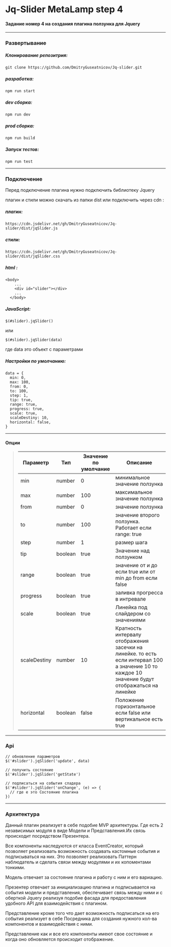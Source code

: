 # Jq-Slider MetaLamp step 4
#### Задание номер 4 на создания плагина ползунка  для Jquery 

------

### Развертывание 
##### Клонирование репозитрия:
```
git clone https://github.com/DmitryGuseatnicov/Jq-slider.git
```

##### разработка:
```
npm run start
```

##### dev сборка:
```
npm run dev
```

##### prod сборка:
```
npm run build
```

##### Запуск тестов:
```
npm run test
```
------
### Подключение 

Перед подключение плагина нужно подключить библиотеку Jquery  

плагин и стили можно скачать из папки dist или подключить через cdn :

##### плагин:
```
https://cdn.jsdelivr.net/gh/DmitryGuseatnicov/Jq-slider/dist/jqSlider.js
```
##### стили:
```
https://cdn.jsdelivr.net/gh/DmitryGuseatnicov/Jq-slider/dist/jqSlider.css
```

##### html :

```
<body>
    ...
    <div id="slider"></div>
    ...
  </body>
```
##### JavaScript:
```
$(#slider).jqSlider()
```

или

```
$(#slider).jqSlider(data)
```
где  data это объект с параметрами

##### Настройки по умолчанию: 

```
data = {
  min: 0,
  max: 100,
  from: 0,
  to: 100,
  step: 1,
  tip: true,
  range: true,
  progress: true,
  scale: true,
  scaleDestiny: 10,
  horizontal: false,
}
```
------
#### Опции
>|Параметр|Тип|Значение по умолчание|Описание|
> |-------------|----------|---------|---------|
> |min|number|0|минимальное значение ползунка|
> |max|number|100|максимальное значение ползунка|
> |from|number|0|значение ползунка|
> |to|number|100|значение второго ползунка. Работает если range: true|
> |step|number|1|размер шага|
> |tip|boolean|true|Значение над ползунком|
> |range|boolean|true|значение от и до если true или от min до from если false|
> |progress|boolean|true|заливка прогресса в интревале|
> |scale|boolean|true|Линейка под слайдером со значениями|
> |scaleDestiny|number|10|Кратность интервалу отображения засечки на линейке. то есть если интервал 100 а значение 10 то каждое 10 значение будут отображаться на линейке|
> |horizontal|boolean|false|Положение горизонтальное если false или вертикальное есть true|

------

### Api
```
// обновление параметров
$('#slider').jqSlider('update', data)

// получить состояние 
$('#slider').jqSlider('getState') 

// подписаться на события сладера 
$('#slider').jqSlider('onChange', (e) => {
  // где е это Состояние плагина
})
```
-------

### Архитектура

Данный плагин реализует в себе подобие MVP архитектуры. Где есть 2 независимых модуля в виде Модели и Представления.Их связь происходит посредством Презентера.

Все компоненты наследуются от класса EventCreator, который позволяет реализовать возможность создавать кастомные события и подписываться на них. Это позволяет реализовать Паттерн наблюдатель и сделать связи между модулями и их копоментами тонкими.

Модель отвечает за состояние плагина и работу с ним и его вариацию.

Презентер отвечает за инициализацию плагина и подписывается на события модели и представления, обеспечивает связь между ними и с оберткой Jquery реализуя подобие фасада для предоставления удобного API для взаимодействия с плагином.

Представление кроме того что дает возможность подписаться на его события реализует в себе Посредника для создания нужного кол-ва компонентов и взаимодействия с ними. 

Представление как и все его компоненты имеют свое состояние и когда оно обновляется происходит отображение.

















